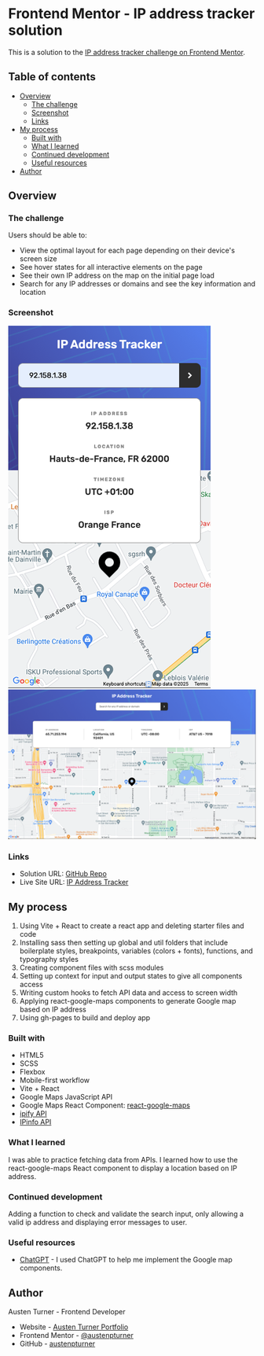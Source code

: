 # Frontend Mentor - IP address tracker solution

This is a solution to the [IP address tracker challenge on Frontend Mentor](https://www.frontendmentor.io/challenges/ip-address-tracker-I8-0yYAH0).

## Table of contents

- [Overview](#overview)
  - [The challenge](#the-challenge)
  - [Screenshot](#screenshot)
  - [Links](#links)
- [My process](#my-process)
  - [Built with](#built-with)
  - [What I learned](#what-i-learned)
  - [Continued development](#continued-development)
  - [Useful resources](#useful-resources)
- [Author](#author)

## Overview

### The challenge

Users should be able to:

- View the optimal layout for each page depending on their device's screen size
- See hover states for all interactive elements on the page
- See their own IP address on the map on the initial page load
- Search for any IP addresses or domains and see the key information and location

### Screenshot

![mobile solution](./public/mobile.png)
![desktop solution](./public/desktop.png)

### Links

- Solution URL: [GitHub Repo](https://github.com/austenpturner/IPAddressTracker)
- Live Site URL: [IP Address Tracker](https://austenpturner.github.io/IPAddressTracker/)

## My process

1. Using Vite + React to create a react app and deleting starter files and code
2. Installing sass then setting up global and util folders that include boilerplate styles, breakpoints, variables (colors + fonts), functions, and typography styles
3. Creating component files with scss modules
4. Setting up context for input and output states to give all components access
5. Writing custom hooks to fetch API data and access to screen width
6. Applying react-google-maps components to generate Google map based on IP address
7. Using gh-pages to build and deploy app

### Built with

- HTML5
- SCSS
- Flexbox
- Mobile-first workflow
- Vite + React
- Google Maps JavaScript API
- Google Maps React Component: [react-google-maps](https://visgl.github.io/react-google-maps/)
- [ipify API](https://www.ipify.org/)
- [IPinfo API](https://ipinfo.io/)

### What I learned

I was able to practice fetching data from APIs. I learned how to use the react-google-maps React component to display a location based on IP address.

### Continued development

Adding a function to check and validate the search input, only allowing a valid ip address and displaying error messages to user.

### Useful resources

- [ChatGPT](https://www.chatgpt.com) - I used ChatGPT to help me implement the Google map components.

## Author

Austen Turner - Frontend Developer

- Website - [Austen Turner Portfolio](https://austenpturner.github.io/portfolio/)
- Frontend Mentor - [@austenpturner](https://www.frontendmentor.io/profile/austenpturner)
- GitHub - [austenpturner](https://github.com/austenpturner)

